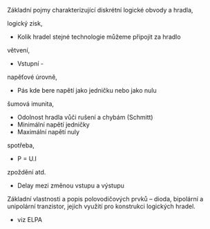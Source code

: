 Základní pojmy charakterizující diskrétní logické obvody a hradla, 

logický zisk, 
- Kolik hradel stejné technologie můžeme připojit za hradlo

větvení, 
- Vstupní - 

napěťové úrovně, 
- Pás kde bere napětí jako jedničku nebo jako nulu

šumová imunita, 
- Odolnost hradla vůči rušení a chybám (Schmitt)
- Minimální napětí jedničky
- Maximální napětí nuly 

spotřeba, 
- P = U.I 

zpoždění atd. 
- Delay mezi změnou vstupu a výstupu

Základní vlastnosti a popis polovodičových prvků – dioda, bipolární a unipolární tranzistor, jejich využití pro konstrukci logických hradel.
- viz ELPA